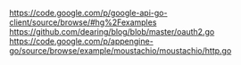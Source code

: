 https://code.google.com/p/google-api-go-client/source/browse/#hg%2Fexamples
https://github.com/dearing/blog/blob/master/oauth2.go
https://code.google.com/p/appengine-go/source/browse/example/moustachio/moustachio/http.go
